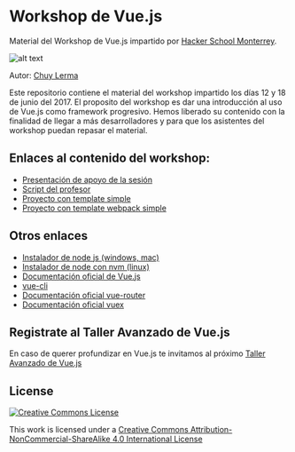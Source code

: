 # Workshop de Vue.js 

Material del Workshop de Vue.js impartido por [Hacker School Monterrey](http://hackerschool.mx/vue "Taller Avanzado de Vue.js").

![alt text](http://hackerschool.mx/assets/img/logo.png "Logo de Hacker School Monterrey")

Autor: [Chuy Lerma](https://github.com/jesuslerma)

Este repositorio contiene el material del workshop impartido los días 12 y 18 de junio del
2017. El proposito del workshop es dar una introducción al uso de Vue.js como framework progresivo. Hemos liberado su contenido con la finalidad de llegar a más desarrolladores y para que los asistentes del workshop puedan repasar el material.

## Enlaces al contenido del workshop:
* [Presentación de apoyo de la sesión](https://docs.google.com/presentation/d/1UHQ7gE-nCOmhFIFi4JXPQm3qYgm-wita2xr0mvmx7_I/edit?usp=sharing)
* [Script del profesor](script.md)
* [Proyecto con template simple](/vue-simple-template)
* [Proyecto con template webpack simple](/vue-webpack-simple-template)


## Otros enlaces
* [Instalador de node js (windows, mac)](https://nodejs.org/en/download)
* [Instalador de node con nvm (linux)](https://github.com/creationix/nvm)
* [Documentación oficial de Vue.js](https://vuejs.org)
* [vue-cli](https://github.com/vuejs/vue-cli)
* [Documentación oficial vue-router](https://router.vuejs.org/en)
* [Documentación oficial vuex](https://vuex.vuejs.org/en/)

## Registrate al Taller Avanzado de Vue.js
 
En caso de querer profundizar en Vue.js te invitamos al próximo 
[Taller Avanzado de Vue.js](http://hackerschool.mx/vue "Taller Avanzado de Vue.js")

## License

[![Creative Commons License](https://i.creativecommons.org/l/by-nc-sa/4.0/88x31.png)](http://creativecommons.org/licenses/by-nc-sa/4.0/)

This work is licensed under a [Creative Commons Attribution-NonCommercial-ShareAlike 4.0 International License](http://creativecommons.org/licenses/by-nc-sa/4.0/)